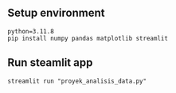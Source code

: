 ## Setup environment
```
python=3.11.8
pip install numpy pandas matplotlib streamlit 
```

## Run steamlit app
```
streamlit run "proyek_analisis_data.py"
```

